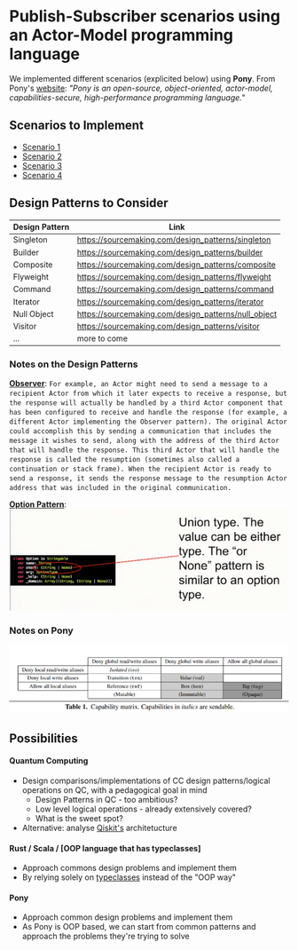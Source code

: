 # Publish-Subscriber scenarios using an Actor-Model programming language

We implemented different scenarios (explicited below) using **Pony**. From Pony's [website](https://www.ponylang.io/): *"Pony is an open-source, object-oriented, actor-model, capabilities-secure, high-performance programming language."*

## Scenarios to Implement

- [Scenario 1](https://github.com/antonioalmeida/feup-asso/tree/scenario1)
- [Scenario 2](https://github.com/antonioalmeida/feup-asso/tree/scenario2)
- [Scenario 3](https://github.com/antonioalmeida/feup-asso/tree/scenario3)
- [Scenario 4](https://github.com/antonioalmeida/feup-asso/tree/scenario4)










## Design Patterns to Consider

| Design Pattern  | Link                                                   |
|-----------------|--------------------------------------------------------|
| Singleton       |  https://sourcemaking.com/design_patterns/singleton    |
| Builder         |  https://sourcemaking.com/design_patterns/builder      |
| Composite       |  https://sourcemaking.com/design_patterns/composite    |
| Flyweight       |  https://sourcemaking.com/design_patterns/flyweight    |
| Command         |  https://sourcemaking.com/design_patterns/command      |
| Iterator        |  https://sourcemaking.com/design_patterns/iterator     |
| Null Object     |  https://sourcemaking.com/design_patterns/null_object  |
| Visitor         |  https://sourcemaking.com/design_patterns/visitor      |
| ...             |  more to come                                          |


### Notes on the Design Patterns

**[Observer](https://en.wikipedia.org/wiki/Actor_model)**: ```For example, an Actor might need to send a message to a recipient Actor from which it later expects to receive a response, but the response will actually be handled by a third Actor component that has been configured to receive and handle the response (for example, a different Actor implementing the Observer pattern). The original Actor could accomplish this by sending a communication that includes the message it wishes to send, along with the address of the third Actor that will handle the response. This third Actor that will handle the response is called the resumption (sometimes also called a continuation or stack frame). When the recipient Actor is ready to send a response, it sends the response message to the resumption Actor address that was included in the original communication.```

**[Option Pattern](https://www.codeproject.com/Articles/17607/The-Option-Pattern)**: ![option_pattern](pictures/option_pattern.PNG "Pony Option Pattern")


### Notes on Pony
![capabilities](pictures/capabilities_pony.PNG "Pony Capabilities Table")


## Possibilities

#### Quantum Computing 
  - Design comparisons/implementations of CC design patterns/logical operations on QC, with a pedagogical goal in mind
     - Design Patterns in QC - too ambitious?
     - Low level logical operations - already extensively covered?
     - What is the sweet spot?
  - Alternative: analyse [Qiskit's](https://qiskit.org/) architetucture

#### Rust / Scala / [OOP language that has typeclasses]
  - Approach commons design problems and implement them
  - By relying solely on [typeclasses](https://medium.com/@olxc/type-classes-explained-a9767f64ed2c) instead of the "OOP way"
  
####  Pony
  - Approach common design problems and implement them
  - As Pony is OOP based, we can start from common patterns and approach the problems they're trying to solve
